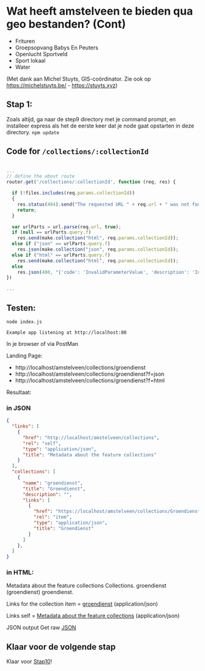# Wat heeft amstelveen te bieden qua geo bestanden? (Cont)

- Frituren
- Groepsopvang Babys En Peuters 
- Openlucht Sportveld 
- Sport lokaal 
- Water

(Met dank aan Michel Stuyts, GIS-coördinator. Zie ook op https://michelstuyts.be/ - https://stuyts.xyz)

## Stap 1:
Zoals altijd, ga naar de step9 directory met je command prompt, en installeer express als het de eerste keer dat je node gaat opstarten in deze directory. `npm update`

## Code for `/collections/:collectionId`

```javascript

...
// define the about route
router.get('/collections/:collectionId', function (req, res) {

  if (!files.includes(req.params.collectionId))
  {
    res.status(404).send("The requested URL " + req.url + " was not found on this server");
    return;
  }

  var urlParts = url.parse(req.url, true);
  if (null == urlParts.query.f) 
    res.send(make.collection("html", req.params.collectionId));
  else if ("json" == urlParts.query.f) 
    res.json(make.collection("json", req.params.collectionId));
  else if ("html" == urlParts.query.f)
    res.send(make.collection("html", req.params.collectionId));
  else
    res.json(400, "{'code': 'InvalidParameterValue', 'description': 'Invalid format'}") 
})

...

```

## Testen:
```
node index.js
```

`Example app listening at http://localhost:80`

In je browser of via PostMan

Landing Page:
- http://localhost/amstelveen/collections/groendienst
- http://localhost/amstelveen/collections/groendienst?f=json
- http://localhost/amstelveen/collections/groendienst?f=html

Resultaat:

### in JSON
```json
{
  "links": [
    {
      "href": "http://localhost/amstelveen/collections",
      "rel": "self",
      "type": "application/json",
      "title": "Metadata about the feature collections"
    }
  ],
  "collections": [
    {
      "name": "groendienst",
      "title": "Groendienst",
      "description": "",
      "links": [
        {
          "href": "https://localhost/amstelveen/collections/Groendienst/items",
          "rel": "item",
          "type": "application/json",
          "title": "Groendienst"
        }
      ]
    },
  ]
}
```

### in HTML:

Metadata about the feature collections
Collections.
groendienst (groendienst)
groendienst.

Links for the collection
item = [groendienst](http://localhost/amstelveen/collections/groendienst/items) (application/json)

Links
self = [Metadata about the feature collections](http://localhost/amstelveen/collections) (application/json)

JSON output
Get raw [JSON](http://localhost/amstelveen/collections?f=json)

## Klaar voor de volgende stap
Klaar voor [Stap10](./../step10/README.md)!

